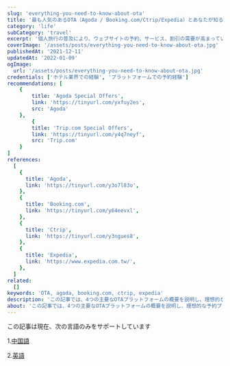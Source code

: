 ```yaml
---
slug: 'everything-you-need-to-know-about-ota'
title: '最も人気のあるOTA（Agoda / Booking.com/Ctrip/Expedia）とあなたが知る必要があるすべて'
category: 'life'
subCategory: 'travel'
excerpt: '個人旅行の普及により、ウェブサイトの予約、サービス、割引の需要が高まっています。ウェブサイトの使い方、自分のニーズに最適なホテルを見つけるにはどうすればよいですか？以下は、最も人気のある4つのホテルの紹介です。オンライン旅行代理店（OTA）。ホテルの予約に最適なサイトを見つけるために、それらの長所と短所を比較します。'
coverImage: '/assets/posts/everything-you-need-to-know-about-ota.jpg'
publishedAt: '2021-12-11'
updatedAt: '2022-01-09'
ogImage:
  url: '/assets/posts/everything-you-need-to-know-about-ota.jpg'
credentials: ['ホテル業界での経験', 'プラットフォームでの予約経験']
recommendations: [
    {
        title: 'Agoda Special Offers',
        link: 'https://tinyurl.com/yxfuy2es',
        src: 'Agoda'
    },
        {
        title: 'Trip.com Special Offers',
        link: 'https://tinyurl.com/y4q7neyf',
        src: 'Trip.com'
    }
]
references:
  [
    {
      title: 'Agoda',
      link: 'https://tinyurl.com/y3o7l83o',
    },
    {
      title: 'Booking.com',
      link: 'https://tinyurl.com/y64eevxl',
    },
    {
      title: 'Ctrip',
      link: 'https://tinyurl.com/y3ngues8',
    },
    {
      title: 'Expedia',
      link: 'https://www.expedia.com.tw/',
    },
  ]
related:
  []
keywords: 'OTA, agoda, booking.com, ctrip, expedia'
description: 'この記事では、4つの主要なOTAプラットフォームの概要を説明し、理想的な予約プラットフォームを選択する方法を説明し、回避すべきプラットフォーム予約の落とし穴に焦点を当てます。'
about: 'この記事では、4つの主要なOTAプラットフォームの概要を説明し、理想的な予約プラットフォームを選択する方法を説明し、回避すべきプラットフォーム予約の落とし穴に焦点を当てます。'
---
```


この記事は現在、次の言語のみをサポートしています

1.[中国語](/posts/everything-you-need-to-know-about-ota)

2.[英語](/posts/everything-you-need-to-know-about-ota/en-US)
